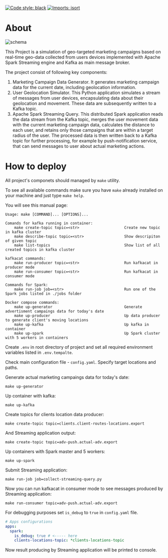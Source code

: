 [![Code style: black](https://img.shields.io/badge/code%20style-black-000000.svg)](https://github.com/psf/black) [![Imports: isort](https://img.shields.io/badge/%20imports-isort-%231674b1?style=flat&labelColor=ef8336)](https://pycqa.github.io/isort/)

# About


![schema](https://github.com/leonidee/spark-streaming-app/blob/main/images/20230810060939.png?raw=true)

This Project is a simulation of geo-targeted marketing campaigns based on real-time geo-data collected from users devices implemented with Apache Spark Streaming engine and Kafka as main message broker.

The project consist of following key components:

1. Marketing Campaign Data Generator. It generates marketing campaign data for the current date, including geolocation information.
2. User Geolocation Simulator. This Python application simulates a stream of messages from user devices, encapsulating data about their geolocation and movement. These data are subsequently written to a Kafka topic.
3. Apache Spark Streaming Query. This distributed Spark application reads the data stream from the Kafka topic, merges the user movement data with the current marketing campaign data, calculates the distance to each user, and retains only those campaigns that are within a target radius of the user. The processed data is then written back to a Kafka topic for further processing, for example by push-notification service, that can send messages to user about actual marketing actions.


# How to deploy

All project's componets should managed by `make` utility.

To see all available commands make sure you have `make` already installed on your machine and just type `make help`.

You will see this manual page:

```shell
Usage: make [COMMAND]... [OPTIONS]...

Comands for kafka running in container:
    make create-topic topic=<str>                    Create new topic in kafka cluster
    make describe-topic topic=<str>                  Show descripiton of given topic
    make list-topics                                 Show list of all created topics in kafka cluster

kafkacat commands:
    make run-producer topic=<str>                    Run kafkacat in producer mode
    make run-consumer topic=<str>                    Run kafkacat in consumer mode

Commands for Spark:
    make run-job job=<str>                           Run one of the Spark jobs listed in ./jobs folder

Docker compose commands:
    make up-generator                                Generate advertisment campaings data for today's date
    make up-producer                                 Up data producer to generate client's moving locations
    make up-kafka                                    Up kafka in container
    make up-spark                                    Up Spark cluster with 5 workers in containers

```

Create `.env` in root directory of project and set all required environment variables listed in `.env.tempalte`.

Check main configuration file - `config.yaml`. Specify target locations and paths.

Generate actual marketing campaings data for today's date:

```shell
make up-generator
```
Up container with kafka:

```shell
make up-kafka
```
Create topics for clients location data producer:

```shell
make create-topic topic=clients.client-routes-locations.export
```
And Streaming application output:

```shell
make create-topic topic=adv-push.actual-adv.export
```
Up containers with Spark master and 5 workers:

```shell
make up-spark 
```
Submit Streaming application:

```shell
make run-job job=collect-streaming-query.py
```
Now you can run kafkacat in consumer mode to see messages produced by Streaming application:

```shell
make run-consumer topic=adv-push.actual-adv.export
```
For debugging purposes set `is_debug` to `true` in `config.yaml` file.

```yaml
# Apps configurations
apps:
  spark:
    is_debug: true # <----- here
    clients-locations-topic: *clients-locations-topic
```
Now result producing by Streaming application will be printed to console.
